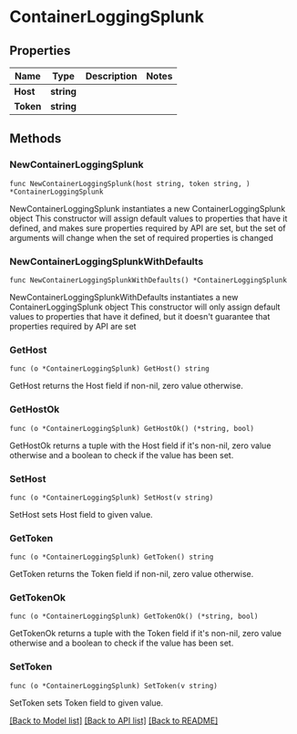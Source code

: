# ContainerLoggingSplunk

## Properties

Name | Type | Description | Notes
------------ | ------------- | ------------- | -------------
**Host** | **string** |  | 
**Token** | **string** |  | 

## Methods

### NewContainerLoggingSplunk

`func NewContainerLoggingSplunk(host string, token string, ) *ContainerLoggingSplunk`

NewContainerLoggingSplunk instantiates a new ContainerLoggingSplunk object
This constructor will assign default values to properties that have it defined,
and makes sure properties required by API are set, but the set of arguments
will change when the set of required properties is changed

### NewContainerLoggingSplunkWithDefaults

`func NewContainerLoggingSplunkWithDefaults() *ContainerLoggingSplunk`

NewContainerLoggingSplunkWithDefaults instantiates a new ContainerLoggingSplunk object
This constructor will only assign default values to properties that have it defined,
but it doesn't guarantee that properties required by API are set

### GetHost

`func (o *ContainerLoggingSplunk) GetHost() string`

GetHost returns the Host field if non-nil, zero value otherwise.

### GetHostOk

`func (o *ContainerLoggingSplunk) GetHostOk() (*string, bool)`

GetHostOk returns a tuple with the Host field if it's non-nil, zero value otherwise
and a boolean to check if the value has been set.

### SetHost

`func (o *ContainerLoggingSplunk) SetHost(v string)`

SetHost sets Host field to given value.


### GetToken

`func (o *ContainerLoggingSplunk) GetToken() string`

GetToken returns the Token field if non-nil, zero value otherwise.

### GetTokenOk

`func (o *ContainerLoggingSplunk) GetTokenOk() (*string, bool)`

GetTokenOk returns a tuple with the Token field if it's non-nil, zero value otherwise
and a boolean to check if the value has been set.

### SetToken

`func (o *ContainerLoggingSplunk) SetToken(v string)`

SetToken sets Token field to given value.



[[Back to Model list]](../README.md#documentation-for-models) [[Back to API list]](../README.md#documentation-for-api-endpoints) [[Back to README]](../README.md)


